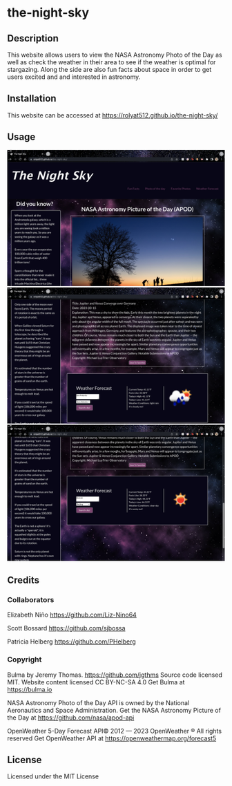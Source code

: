 # the-night-sky

## Description

This website allows users to view the NASA Astronomy Photo of the Day as well as check the weather in their area to see if the weather is optimal for stargazing. Along the side are also fun facts about space in order to get users excited and and interested in astronomy.

## Installation

This website can be accessed at https://rolyat512.github.io/the-night-sky/

## Usage

![Screenshot of Website](readme-images/README-SS1.png)
![Screenshot of Website](readme-images/README-SS2.png)
![Screenshot of Website](readme-images/README-SS3.png)

## Credits

### Collaborators

Elizabeth Niño https://github.com/Liz-Nino64

Scott Bossard https://github.com/sjbossa

Patricia Helberg https://github.com/PHelberg

### Copyright

Bulma by Jeremy Thomas. https://github.com/jgthms Source code licensed MIT. Website content licensed CC BY-NC-SA 4.0
Get Bulma at https://bulma.io

NASA Astronomy Photo of the Day API is owned by the National Aeronautics and Space Administration.
Get the NASA Astronomy Picture of the Day at https://github.com/nasa/apod-api

OpenWeather 5-Day Forecast API© 2012 — 2023 OpenWeather ® All rights reserved
Get OpenWeather API at https://openweathermap.org/forecast5

## License

Licensed under the MIT License
